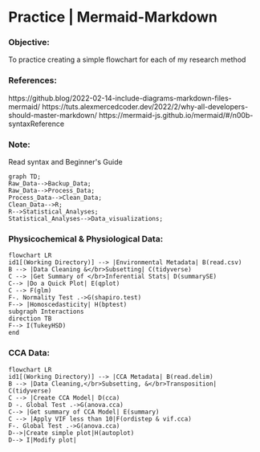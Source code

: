 # Practice | Mermaid-Markdown
 
<h3 align="left">Objective:</h3>
  To practice creating a simple flowchart for each of my research method
  
<h3 align="left">References:</h3>
  https://github.blog/2022-02-14-include-diagrams-markdown-files-mermaid/
  https://tuts.alexmercedcoder.dev/2022/2/why-all-developers-should-master-markdown/
  https://mermaid-js.github.io/mermaid/#/n00b-syntaxReference
  
<h3 align="left">Note:</h3>
  Read syntax and Beginner's Guide
  
  ```mermaid
  graph TD;
  Raw_Data-->Backup_Data;
  Raw_Data-->Process_Data;
  Process_Data-->Clean_Data;
  Clean_Data-->R;
  R-->Statistical_Analyses;
  Statistical_Analyses-->Data_visualizations;
  ```
  
<h3 align="left">Physicochemical & Physiological Data:</h3>
  
```mermaid
flowchart LR
id1[(Working Directory)] --> |Environmental Metadata| B(read.csv)
B --> |Data Cleaning &</br>Subsetting| C(tidyverse)
C --> |Get Summary of </br>Inferential Stats| D(summarySE)
C--> |Do a Quick Plot| E(qplot)
C --> F(glm)
F-. Normality Test .->G(shapiro.test)
F--> |Homoscedasticity| H(bptest)
subgraph Interactions
direction TB
F--> I(TukeyHSD)
end

```

<h3 align="left">CCA Data:</h3>

```mermaid
flowchart LR
id1[(Working Directory)] --> |CCA Metadata| B(read.delim)
B --> |Data Cleaning,</br>Subsetting, &</br>Transposition| C(tidyverse)
C --> |Create CCA Model| D(cca)
D -. Global Test .->G(anova.cca)
C--> |Get summary of CCA Model| E(summary)
C --> |Apply VIF less than 10|F(ordistep & vif.cca)
F-. Global Test .->G(anova.cca)
D-->|Create simple plot|H(autoplot)
D--> I|Modify plot|

```
